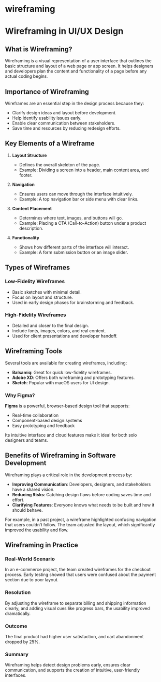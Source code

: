# wireframing

# Wireframing in UI/UX Design

## What is Wireframing?

Wireframing is a visual representation of a user interface that outlines the basic structure and layout of a web page or app screen. It helps designers and developers plan the content and functionality of a page before any actual coding begins.

## Importance of Wireframing

Wireframes are an essential step in the design process because they:
- Clarify design ideas and layout before development.
- Help identify usability issues early.
- Enable clear communication between stakeholders.
- Save time and resources by reducing redesign efforts.

## Key Elements of a Wireframe

1. **Layout Structure**
   - Defines the overall skeleton of the page.
   - Example: Dividing a screen into a header, main content area, and footer.

2. **Navigation**
   - Ensures users can move through the interface intuitively.
   - Example: A top navigation bar or side menu with clear links.

3. **Content Placement**
   - Determines where text, images, and buttons will go.
   - Example: Placing a CTA (Call-to-Action) button under a product description.

4. **Functionality**
   - Shows how different parts of the interface will interact.
   - Example: A form submission button or an image slider.
## Types of Wireframes

### Low-Fidelity Wireframes
- Basic sketches with minimal detail.
- Focus on layout and structure.
- Used in early design phases for brainstorming and feedback.

### High-Fidelity Wireframes
- Detailed and closer to the final design.
- Include fonts, images, colors, and real content.
- Used for client presentations and developer handoff.
## Wireframing Tools

Several tools are available for creating wireframes, including:

- **Balsamiq**: Great for quick low-fidelity wireframes.
- **Adobe XD**: Offers both wireframing and prototyping features.
- **Sketch**: Popular with macOS users for UI design.

### Why Figma?

**Figma** is a powerful, browser-based design tool that supports:
- Real-time collaboration
- Component-based design systems
- Easy prototyping and feedback

Its intuitive interface and cloud features make it ideal for both solo designers and teams.

## Benefits of Wireframing in Software Development

Wireframing plays a critical role in the development process by:

- **Improving Communication**: Developers, designers, and stakeholders have a shared vision.
- **Reducing Risks**: Catching design flaws before coding saves time and effort.
- **Clarifying Features**: Everyone knows what needs to be built and how it should behave.

For example, in a past project, a wireframe highlighted confusing navigation that users couldn’t follow. The team adjusted the layout, which significantly improved the usability and flow.

## Wireframing in Practice

### Real-World Scenario

In an e-commerce project, the team created wireframes for the checkout process. Early testing showed that users were confused about the payment section due to poor layout.

### Resolution

By adjusting the wireframe to separate billing and shipping information clearly, and adding visual cues like progress bars, the usability improved dramatically.

### Outcome

The final product had higher user satisfaction, and cart abandonment dropped by 25%.

### Summary

Wireframing helps detect design problems early, ensures clear communication, and supports the creation of intuitive, user-friendly interfaces.

